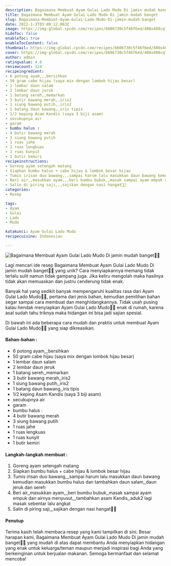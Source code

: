 ```yaml
---
description: Bagaimana Membuat Ayam Gulai Lado Mudo Di jamin mudah banget"
title: Bagaimana Membuat Ayam Gulai Lado Mudo Di jamin mudah banget
slug: Bagaimana-Membuat-Ayam-Gulai-Lado-Mudo-Di-jamin-mudah-banget
date: 2022-1-3T03:09:12.063Z
image: https://img-global.cpcdn.com/recipes/b606730c5f46f6ed/400x400cq70/photo.jpg
hideToc: false
enableToc: true
enableTocContent: false
thumbnail: https://img-global.cpcdn.com/recipes/b606730c5f46f6ed/400x400cq70/photo.jpg
cover: https://img-global.cpcdn.com/recipes/b606730c5f46f6ed/400x400cq70/photo.jpg
author: admin
ratingvalue: 4.8
reviewcount: 124
recipeingredient:
- 6 potong ayam,,,bersihkan
- 50 gram cabe hijau (saya mix dengan lombok hijau besar)
- 1 lembar daun salam
- 2 lembar daun jeruk
- 1 batang sereh,,memarkan
- 3 butir bawang merah,,iris2
- 1 siung bawang putih,,iris2
- 1 batang daun bawang,,iris tipis
- 1/2 keping Asam Kandis (saya 3 biji asam)
- secukupnya air
- garam
- bumbu halus :
- 4 butir bawang merah
- 3 siung bawang putih
- 1 ruas jahe
- 1 ruas lengkuas
- 1 ruas kunyit
- 1 butir kemiri
recipeinstructions:
- Goreng ayam setengah matang
- Siapkan bumbu halus + cabe hijau & lombok besar hijau
- Tumis irisan duo bawang,,,sampai harum lalu masukkan daun bawang kemudian masukkan bumbu halus dan tambahkan daun salam,,daun jeruk dan sereh
- Beri air,,masukkan ayam,,,beri bumbu bubuk,,masak sampai ayam empuk dan airnya menyusut,,,tambahkan asam Kandis,,aduk2 lagi masak sebentar lalu angkat
- Salin di piring saji,,,sajikan dengan nasi hangat🤗🤤
categories:
- Resep

tags:
- Ayam
- Gulai
- Lado
- Mudo

katakunci: Ayam Gulai Lado Mudo
recipecuisine: Indonesian

---
```


![Bagaimana Membuat Ayam Gulai Lado Mudo Di jamin mudah banget👩‍🍳](https://img-global.cpcdn.com/recipes/b606730c5f46f6ed/400x400cq70/photo.jpg)

Lagi mencari ide resep Bagaimana Membuat Ayam Gulai Lado Mudo Di jamin mudah banget👩‍🍳 yang unik? Cara menyiapkannya memang tidak terlalu sulit namun tidak gampang juga. Jika keliru mengolah maka hasilnya tidak akan memuaskan dan justru cenderung tidak enak.

Banyak hal yang sedikit banyak mempengaruhi kualitas rasa dari Ayam Gulai Lado Mudo👩‍🍳, pertama dari jenis bahan, kemudian pemilihan bahan segar sampai cara membuat dan menghidangkannya. Tidak usah pusing kalau hendak menyiapkan Ayam Gulai Lado Mudo👩‍🍳 enak di rumah, karena asal sudah tahu triknya maka hidangan ini bisa jadi sajian spesial.

Di bawah ini ada beberapa cara mudah dan praktis untuk membuat Ayam Gulai Lado Mudo👩‍🍳 yang siap dikreasikan.

<!--inarticleads1-->

#### Bahan-bahan :

- 6 potong ayam,,,bersihkan
- 50 gram cabe hijau (saya mix dengan lombok hijau besar)
- 1 lembar daun salam
- 2 lembar daun jeruk
- 1 batang sereh,,memarkan
- 3 butir bawang merah,,iris2
- 1 siung bawang putih,,iris2
- 1 batang daun bawang,,iris tipis
- 1/2 keping Asam Kandis (saya 3 biji asam)
- secukupnya air
- garam
- bumbu halus :
- 4 butir bawang merah
- 3 siung bawang putih
- 1 ruas jahe
- 1 ruas lengkuas
- 1 ruas kunyit
- 1 butir kemiri

<!--inarticleads2-->

#### Langkah-langkah membuat :

1. Goreng ayam setengah matang
1. Siapkan bumbu halus + cabe hijau & lombok besar hijau
1. Tumis irisan duo bawang,,,sampai harum lalu masukkan daun bawang kemudian masukkan bumbu halus dan tambahkan daun salam,,daun jeruk dan sereh
1. Beri air,,masukkan ayam,,,beri bumbu bubuk,,masak sampai ayam empuk dan airnya menyusut,,,tambahkan asam Kandis,,aduk2 lagi masak sebentar lalu angkat
1. Salin di piring saji,,,sajikan dengan nasi hangat🤗🤤

#### Penutup

Terima kasih telah membaca resep yang kami tampilkan di sini. Besar harapan kami, Bagaimana Membuat Ayam Gulai Lado Mudo Di jamin mudah banget👩‍🍳 yang mudah di atas dapat membantu Anda menyiapkan hidangan yang enak untuk keluarga/teman maupun menjadi inspirasi bagi Anda yang berkeinginan untuk berjualan makanan. Semoga bermanfaat dan selamat mencoba!